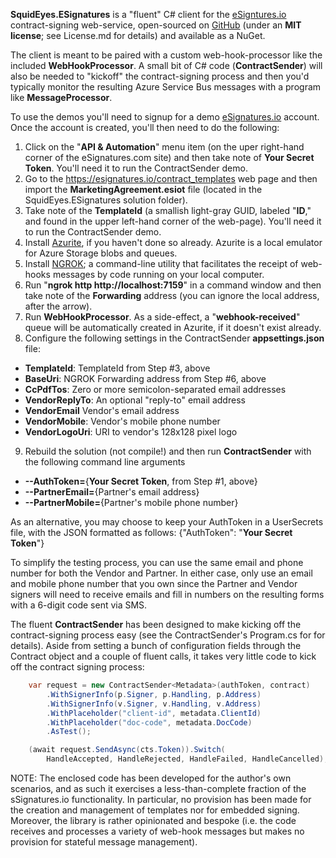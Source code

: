 **SquidEyes.ESignatures** is a "fluent" C# client for the <a href="https://esignatures.io/" target="_blank">eSigntures.io</a> contract-signing web-service, open-sourced on <a href="https://github.com/squideyes/SquidEyes.ESignatures" target="_blank">GitHub</a> (under an **MIT license**; see License.md for details) and available as a NuGet. 

The client is meant to be paired with a custom web-hook-processor like the included **WebHookProcessor**.  A small bit of C# code (**ContractSender**) will also be needed to "kickoff" the contract-signing process and then you'd typically monitor the resulting Azure Service Bus messages with a program like **MessageProcessor**.


To use the demos you'll need to signup for a demo <a href="https://esignatures.io/" target="_blank">eSignatures.io</a> account.  Once the account is created, you'll then need to do the following:

1. Click on the "**API & Automation**" menu item (on the uper right-hand corner of the  eSignatures.com site) and then take note of **Your Secret Token**.  You'll need it to run the ContractSender demo.
2. Go to the https://esignatures.io/contract_templates web page and then import the **MarketingAgreement.esiot** file (located in the SquidEyes.ESignatures solution folder).
3. Take note of the **TemplateId** (a smallish light-gray GUID, labeled "**ID**," and found in the upper left-hand corner of the web-page).  You'll need it to run the ContractSender demo.
4. Install <a href="https://learn.microsoft.com/en-us/azure/storage/common/storage-use-azurite?tabs=visual-studio" target="_blank">Azurite</a>, if you haven't done so already. Azurite is a local emulator for Azure Storage blobs and queues.
5. Install <a href="https://ngrok.com/download" target="_blank">NGROK</a>; a command-line utility that facilitates the receipt of web-hooks messages by code running on your local computer.
6. Run "**ngrok http http://localhost:7159**" in a command window and then take note of the **Forwarding** address (you can ignore the local address, after the arrow).
7. Run **WebHookProcessor**.  As a side-effect, a "**webhook-received**" queue  will be automatically created in Azurite, if it doesn't exist already. 
8. Configure the following settings in the ContractSender **appsettings.json** file:
- **TemplateId**: TemplateId from Step #3, above
- **BaseUri**: NGROK Forwarding address from Step #6, above
- **CcPdfTos**: Zero or more semicolon-separated email addresses
- **VendorReplyTo**: An optional "reply-to" email address
- **VendorEmail** Vendor's email address
- **VendorMobile**: Vendor's mobile phone number
- **VendorLogoUri**: URI to vendor's 128x128 pixel logo
9. Rebuild the solution (not compile!) and then run **ContractSender** with the following command line arguments
- **--AuthToken=**{**Your Secret Token**, from Step #1, above}
- **--PartnerEmail=**{Partner's  email address}
- **--PartnerMobile=**{Partner's mobile phone number}

As an alternative, you may choose to keep your AuthToken in a UserSecrets file, with the JSON formatted as follows: {"AuthToken": "**Your Secret Token**"}

To simplify the testing process, you can use the same email and phone number for both the Vendor and Partner.  In either case, only use an email and mobile phone number that you own since the Partner and Vendor signers will need to receive emails and fill in numbers on the resulting forms with a 6-digit code sent via SMS.

The fluent **ContractSender** has been designed to make kicking off the contract-signing process easy (see the ContractSender's Program.cs for for details).  Aside from setting a bunch of configuration fields through the Contract object and a couple of fluent calls, it takes very little code to kick off the contract signing process:

```csharp
    var request = new ContractSender<Metadata>(authToken, contract)
        .WithSignerInfo(p.Signer, p.Handling, p.Address)
        .WithSignerInfo(v.Signer, v.Handling, v.Address)
        .WithPlaceholder("client-id", metadata.ClientId)
        .WithPlaceholder("doc-code", metadata.DocCode)
        .AsTest();

    (await request.SendAsync(cts.Token)).Switch(
        HandleAccepted, HandleRejected, HandleFailed, HandleCancelled);
```
NOTE: The enclosed code has been developed for the author's own scenarios, and as such it exercises a less-than-complete fraction of the sSignatures.io functionality.  In particular, no provision has been made for the creation and management of templates nor for embedded signing.  Moreover, the library is rather opinionated and bespoke (i.e. the code receives and processes a variety of web-hook messages but makes no provision for stateful message management).